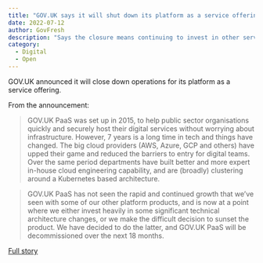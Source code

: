 ```yaml
---
title: "GOV.UK says it will shut down its platform as a service offering"
date: 2022-07-12
author: GovFresh
description: "Says the closure means continuing to invest in other services, such as GOV.UK Notify, GOV.UK Pay, GOV.UK Design System, as well as building new platforms like the new GOV.UK Forms product."
category:
  - Digital
  - Open
---
```


GOV.UK announced it will close down operations for its platform as a service offering.

From the announcement:

> GOV.UK PaaS was set up in 2015, to help public sector organisations quickly and securely host their digital services without worrying about infrastructure. However, 7 years is a long time in tech and things have changed. The big cloud providers (AWS, Azure, GCP and others) have upped their game and reduced the barriers to entry for digital teams. Over the same period departments have built better and more expert in-house cloud engineering capability, and are (broadly) clustering around a Kubernetes based architecture.

> GOV.UK PaaS has not seen the rapid and continued growth that we’ve seen with some of our other platform products, and is now at a point where we either invest heavily in some significant technical architecture changes, or we make the difficult decision to sunset the product. We have decided to do the latter, and GOV.UK PaaS will be decommissioned over the next 18 months.

[Full story](https://gds.blog.gov.uk/2022/07/12/why-weve-decided-to-decommission-gov-uk-paas-platform-as-a-service/)